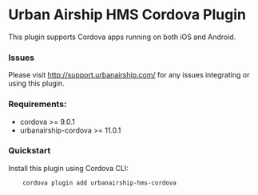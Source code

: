 # Urban Airship HMS Cordova Plugin

This plugin supports Cordova apps running on both iOS and Android.

### Issues

Please visit http://support.urbanairship.com/ for any issues integrating or using this plugin.

### Requirements:
 - cordova >= 9.0.1
 - urbanairship-cordova >= 11.0.1

### Quickstart

Install this plugin using Cordova CLI:

        cordova plugin add urbanairship-hms-cordova
        
